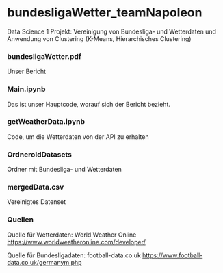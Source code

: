 # bundesligaWetter_teamNapoleon
Data Science 1 Projekt: Vereinigung von Bundesliga- und Wetterdaten und Anwendung von Clustering (K-Means, Hierarchisches Clustering)

### bundesligaWetter.pdf
Unser Bericht

### Main.ipynb
Das ist unser Hauptcode, worauf sich der Bericht bezieht.

### getWeatherData.ipynb
Code, um die Wetterdaten von der API zu erhalten

### OrdneroldDatasets
Ordner mit Bundesliga- und Wetterdaten

### mergedData.csv
Vereinigtes Datenset

### Quellen
Quelle für Wetterdaten: World Weather Online https://www.worldweatheronline.com/developer/

Quelle für Bundesligadaten: football-data.co.uk https://www.football-data.co.uk/germanym.php
